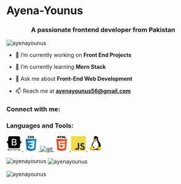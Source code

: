 # Ayena-Younus
<h3 align="center">A passionate frontend developer from Pakistan</h3>

<p align="left"> <img src="https://komarev.com/ghpvc/?username=ayenayounus&label=Profile%20views&color=0e75b6&style=flat" alt="ayenayounus" /> </p>

- 🔭 I’m currently working on **Front End Projects**

- 🌱 I’m currently learning **Mern Stack**

- 💬 Ask me about **Front-End Web Development**

- 📫 Reach me at **ayenayounus56@gmail.com**

<h3 align="left">Connect with me:</h3>
<p align="left">
</p>

<h3 align="left">Languages and Tools:</h3>
<p align="left"> <a href="https://getbootstrap.com" target="_blank" rel="noreferrer"> <img src="https://raw.githubusercontent.com/devicons/devicon/master/icons/bootstrap/bootstrap-plain-wordmark.svg" alt="bootstrap" width="40" height="40"/> </a> <a href="https://www.w3schools.com/css/" target="_blank" rel="noreferrer"> <img src="https://raw.githubusercontent.com/devicons/devicon/master/icons/css3/css3-original-wordmark.svg" alt="css3" width="40" height="40"/> </a> <a href="https://git-scm.com/" target="_blank" rel="noreferrer"> <img src="https://www.vectorlogo.zone/logos/git-scm/git-scm-icon.svg" alt="git" width="40" height="40"/> </a> <a href="https://www.w3.org/html/" target="_blank" rel="noreferrer"> <img src="https://raw.githubusercontent.com/devicons/devicon/master/icons/html5/html5-original-wordmark.svg" alt="html5" width="40" height="40"/> </a> <a href="https://developer.mozilla.org/en-US/docs/Web/JavaScript" target="_blank" rel="noreferrer"> <img src="https://raw.githubusercontent.com/devicons/devicon/master/icons/javascript/javascript-original.svg" alt="javascript" width="40" height="40"/> </a> <a href="https://www.linux.org/" target="_blank" rel="noreferrer"> <img src="https://raw.githubusercontent.com/devicons/devicon/master/icons/linux/linux-original.svg" alt="linux" width="40" height="40"/> </a> </p>

<p><img align="left" src="https://github-readme-stats.vercel.app/api/top-langs?username=ayenayounus&show_icons=true&locale=en&layout=compact" alt="ayenayounus" /></p>

<p>&nbsp;<img align="center" src="https://github-readme-stats.vercel.app/api?username=ayenayounus&show_icons=true&locale=en" alt="ayenayounus" /></p>

<p><img align="center" src="https://github-readme-streak-stats.herokuapp.com/?user=ayenayounus&" alt="ayenayounus" /></p>
